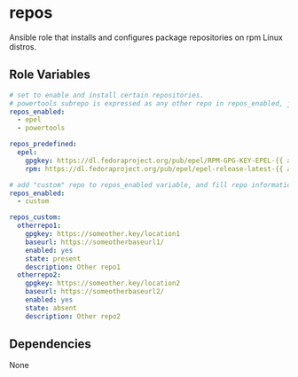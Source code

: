 
repos
===============================

Ansible role that installs and configures package repositories on rpm Linux distros.

Role Variables
--------------

```yaml
# set to enable and install certain repositories.
# powertools subrepo is expressed as any other repo in repos_enabled, just without configuration.
repos_enabled:
  - epel
  - powertools
```

```yaml
repos_predefined:
  epel:
    gpgkey: https://dl.fedoraproject.org/pub/epel/RPM-GPG-KEY-EPEL-{{ ansible_distribution_major_version }}
    rpm: https://dl.fedoraproject.org/pub/epel/epel-release-latest-{{ ansible_distribution_major_version }}.noarch.rpm
```

```yaml
# add "custom" repo to repos_enabled variable, and fill repo information as follows:
repos_enabled:
  - custom
```

```yaml
repos_custom:
  otherrepo1:
    gpgkey: https://someother.key/location1
    baseurl: https://someotherbaseurl1/
    enabled: yes
    state: present
    description: Other repo1
  otherrepo2:
    gpgkey: https://someother.key/location2
    baseurl: https://someotherbaseurl2/
    enabled: yes
    state: absent
    description: Other repo2
```

Dependencies
------------

None

